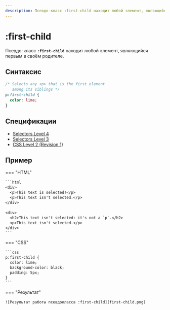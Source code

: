 ```yaml
---
description: Псевдо-класс :first-child находит любой элемент, являющийся первым в своём родителе
---
```


# :first-child

Псевдо-класс **`:first-child`** находит любой элемент, являющийся первым в своём родителе.

## Синтаксис

```css
/* Selects any <p> that is the first element
   among its siblings */
p:first-child {
  color: lime;
}
```

## Спецификации

- [Selectors Level 4](https://drafts.csswg.org/selectors-4/#first-child-pseudo)
- [Selectors Level 3](https://drafts.csswg.org/selectors-3/#first-child-pseudo)
- [CSS Level 2 (Revision 1)](http://www.w3.org/TR/CSS2/selector.html#first-child)

## Пример

=== "HTML"

    ```html
    <div>
      <p>This text is selected!</p>
      <p>This text isn't selected.</p>
    </div>

    <div>
      <h2>This text isn't selected: it's not a `p`.</h2>
      <p>This text isn't selected.</p>
    </div>
    ```

=== "CSS"

    ```css
    p:first-child {
      color: lime;
      background-color: black;
      padding: 5px;
    }
    ```

=== "Результат"

    ![Результат работы псевдокласса :first-child](first-child.png)

